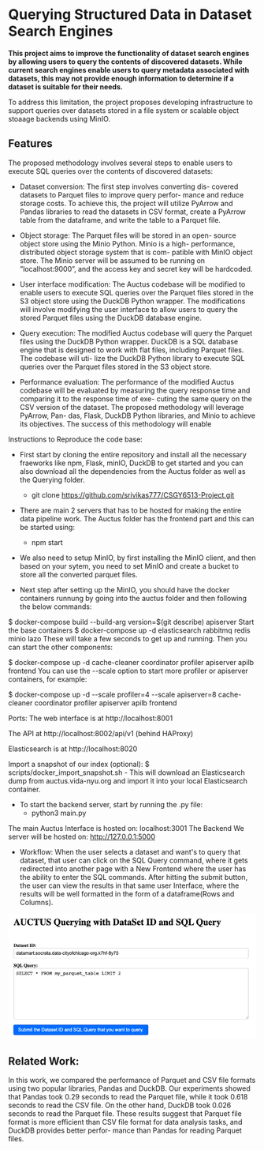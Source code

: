 # Querying Structured Data in Dataset Search Engines

**This project aims to improve the functionality of dataset search engines by allowing users to query the contents of discovered datasets. While current search engines enable users to query metadata associated with datasets, this may not provide enough information to determine if a dataset is suitable for their needs.**

To address this limitation, the project proposes developing infrastructure to support queries over datasets stored in a file system or scalable object stoaage backends using MinIO. 

## Features

The proposed methodology involves several steps to enable users to execute SQL queries over the contents of discovered datasets:

- Dataset conversion: The first step involves converting dis- covered datasets to Parquet files to improve query perfor- mance and reduce storage costs. To achieve this, the project will utilize PyArrow and Pandas libraries to read the datasets in CSV format, create a PyArrow table from the dataframe, and write the table to a Parquet file.

-  Object storage: The Parquet files will be stored in an open- source object store using the Minio Python. Minio is a high- performance, distributed object storage system that is com- patible with MinIO object store. The Minio server will be assumed to be running on ”localhost:9000”, and the access key and secret key will be hardcoded.

- User interface modification: The Auctus codebase will be modified to enable users to execute SQL queries over the Parquet files stored in the S3 object store using the DuckDB Python wrapper. The modifications will involve modifying the user interface to allow users to query the stored Parquet files using the DuckDB database engine.

- Query execution: The modified Auctus codebase will query the Parquet files using the DuckDB Python wrapper. DuckDB is a SQL database engine that is designed to work with flat files, including Parquet files. The codebase will uti- lize the DuckDB Python library to execute SQL queries over the Parquet files stored in the S3 object store.

- Performance evaluation: The performance of the modified Auctus codebase will be evaluated by measuring the query response time and comparing it to the response time of exe- cuting the same query on the CSV version of the dataset.
The proposed methodology will leverage PyArrow, Pan- das, Flask, DuckDB Python libraries, and Minio to achieve its objectives. The success of this methodology will enable

Instructions to Reproduce the code base:

- First start by cloning the entire repository and install all the necessary fraeworks like npm, Flask, minIO, DuckDB to get started and you can also download all the dependencies from the Auctus folder as well as the Querying folder.
  -  git clone https://github.com/srivikas777/CSGY6513-Project.git

- There are main 2 servers that has to be hosted for making the entire data pipeline work. The Auctus folder has the frontend part and this can be started using:
  -  npm start
- We also need to setup MinIO, by first installing the MinIO client, and then based on your sytem, you need to set MinIO and create a bucket to store all the converted parquet files.

- Next step after setting up the MinIO, you should have the docker containers runnung by going into the auctus folder and then following the below commands:
  
$ docker-compose build --build-arg version=$(git describe) apiserver
Start the base containers
$ docker-compose up -d elasticsearch rabbitmq redis minio lazo
These will take a few seconds to get up and running. Then you can start the other components:

$ docker-compose up -d cache-cleaner coordinator profiler apiserver apilb frontend
You can use the --scale option to start more profiler or apiserver containers, for example:

$ docker-compose up -d --scale profiler=4 --scale apiserver=8 cache-cleaner coordinator profiler apiserver apilb frontend

Ports:
The web interface is at http://localhost:8001

The API at http://localhost:8002/api/v1 (behind HAProxy)

Elasticsearch is at http://localhost:8020

Import a snapshot of our index (optional):
$ scripts/docker_import_snapshot.sh - This will download an Elasticsearch dump from auctus.vida-nyu.org and import it into your local Elasticsearch container.

- To start the backend server, start by running the .py file:
  -  python3 main.py

The main Auctus Interface is hosted on: localhost:3001
The Backend We server will be hosted on: http://127.0.0.1:5000

- Workflow: When the user selects a dataset and want's to query that dataset, that user can click on the SQL Query command, where it gets redirected into another page with a New Frontend where the user has the ability to enter the SQL commands. After hitting the submit button, the user can view the results in that same user Interface, where the results will be well formatted in the form of a dataframe(Rows and Columns).

![Interface](Interface.png)

## Related Work:

In this work, we compared the performance of Parquet and CSV file formats using two popular libraries, Pandas and DuckDB. Our experiments showed that Pandas took 0.29 seconds to read the Parquet file, while it took 0.618 seconds to read the CSV file. On the other hand, DuckDB took 0.026 seconds to read the Parquet file. These results suggest that Parquet file format is more efficient than CSV file format for data analysis tasks, and DuckDB provides better perfor- mance than Pandas for reading Parquet files.
